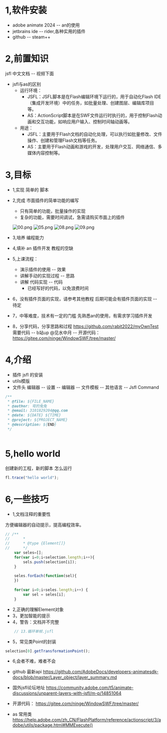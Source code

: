  

# 1,软件安装
* adobe animate 2024 -- an的使用
* jetbrains ide  -- rider,各种实用的插件
* github  --  steam++

# 2,前置知识
jsfl
中文文档  --   视频下面

+ jsfl与as的区别
    + 运行环境：
      + JSFL：JSFL脚本是在Flash编辑环境下运行的，用于自动化Flash IDE（集成开发环境）中的任务，如批量处理、创建图层、编辑库项目等。
      + AS：ActionScript脚本是在SWF文件运行时执行的，用于控制Flash动画和交互功能，如响应用户输入、控制时间轴动画等。
    + 用途：
      + JSFL：主要用于Flash文档的自动化处理，可以执行如批量修改、文件操作、创建和管理Flash文档等任务。
      + AS：主要用于Flash动画和游戏的开发，处理用户交互、网络通信、多媒体内容控制等。



# 3,目标
  + 1,实现 简单的 脚本
  + 2,完成 市面插件的简单功能的编写
    - 只有简单的功能，批量操作的实现
    - 复杂的功能，需要时间调试，急需请购买市面上的插件

    ![00.png](./图片/00.png)
    ![05.png](./图片/05.png)
    ![08.png](./图片/08.png)
    ![09.png](./图片/09.png)
    
  + 3,培养 编程能力
  + 4,填补 an 插件开发 教程的空缺
  + 5,上课流程：
      - 演示插件的使用  --  效果
      - 讲解手动的实现过程  --  思路
      - 讲解 代码实现  --  代码
        - 已经写好的代码，以免浪费时间 
  + 6，没有插件页面的实现，请参考其他教程
      后期可能会有插件页面的实现 --  待定
  + 7，中等难度，技术有一定的门槛
      先熟悉an的使用，有需求学习插件开发
  + 8，分享代码，分享思路和过程
    https://github.com/rabit2022/myOwnTest
  需要代码   --    b站up  @见水中月  --  开源代码： https://gitee.com/ninge/WindowSWF/tree/master/



# 4,介绍
+ 插件 jsfl 的安装
+ utils模版
+ 文件头 
编辑器 -- 设置 -- 编辑器  --  文件模板  --  其他语言  --  Jsfl Command
```javascript
/**
 * @file: ${FILE_NAME}
 * @author: 穹的兔兔
 * @email: 3101829204@qq.com
 * @date: ${DATE} ${TIME}
 * @project: ${PROJECT_NAME}
 * @description: ${END}
 */



```

# 5,hello world

创建新的工程，新的脚本
怎么运行

```javascript
fl.trace("hello world");
```




# 6,一些技巧

+ 1,文档注释的重要性

方便编辑器的自动提示，提高编程效率。
```javascript
// /**
//      * 
//      * @type {Element[]}
//      */
    var seles=[];
    for(var i=0;i<selection.length;i++){
        sels.push(selection[i]);
    }
    
    seles.forEach(function(sel){
    })
    
    for(var i=0;i<seles.length;i++) {
        var sel = seles[i];
    }


```


+ 2,正确的理解Element对象 
+ 3，更加智能的提示
+ 4，警告：文档并不完整

```javascript
    // 13.循环单帧.jsfl

```

+ 5，常见类Point的封装
```javascript
selection[0].getTransformationPoint();
```



+ 6,会者不难，难者不会 
* github 最新api
  https://github.com/AdobeDocs/developers-animatesdk-docs/blob/master/Layer_object/layer_summary.md
* 国外jsfl论坛地址
  https://community.adobe.com/t5/animate-discussions/unparent-layers-with-jsfl/m-p/14851064
* 开源代码：
  https://gitee.com/ninge/WindowSWF/tree/master/


* as 常用类
  https://help.adobe.com/zh_CN/FlashPlatform/reference/actionscript/3/adobe/utils/package.html#MMExecute()